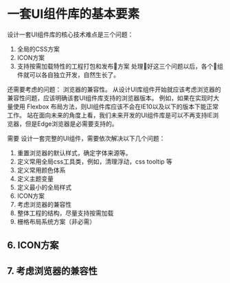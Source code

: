 # 一套UI组件库的基本要素

设计一套UI组件库的核心技术难点是三个问题：
1. 全局的CSS方案
2. ICON方案
3. 支持按需加载特性的工程打包和发布方案
处理好这三个问题以后，各个组件就可以各自独立开发，自然生长了。

还需要考虑的问题： 浏览器的兼容性。
从设计UI库组件开始就应该考虑浏览器的兼容性问题，应该明确该套UI组件库支持的浏览器版本。
例如，如果在实现时大量使用 Flexbox 布局方法，则UI组件库应该不会在IE10以及以下的版本下能正常工作。
站在面向未来的角度上看，我们未来开发的UI组件库是可以不再支持IE浏览器，但是Edge浏览器是必需要支持的。


需要
设计一套完整的UI组件，需要依次解决以下几个问题：
1. 重置浏览器的默认样式，确定字体来源等。 
2. 定义常用全局css工具类，例如，清理浮动，css tooltip 等
3. 定义常用颜色体系
4. 定义主题变量
5. 定义最小的全局样式
6. ICON方案
7. 考虑浏览器的兼容性
8. 整体工程的结构，尽量支持按需加载
9. 栅格布局系统方案（非必需）






## 6. ICON方案


## 7. 考虑浏览器的兼容性









